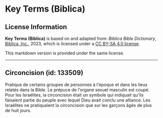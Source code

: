 # Key Terms (Biblica)

## License Information

**Key Terms (Biblica)** is based on and adapted from: _Biblica Bible Dictionary_, [Biblica, Inc.](https://www.biblica.com/), 2023, which is licensed under a [CC BY-SA 4.0 license](https://creativecommons.org/licenses/by-sa/4.0/legalcode.en).

This markdown version is provided under the same license.



--------------------------------

## Circoncision (id: 133509)

Pratique de certains groupes de personnes à l'époque et dans les lieux relatés dans la Bible. Le prépuce de l'organe sexuel masculin est coupé. Pour les Israélites, la circoncision était un symbole qui indiquait qu'ils faisaient partie du peuple avec lequel Dieu avait conclu une alliance. Les Israélites ne pratiquaient la circoncision que sur les garçons âgés de plus de huit jours.



